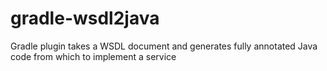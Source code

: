 gradle-wsdl2java
================

Gradle plugin takes a WSDL document and generates fully annotated Java code from which to implement a service
